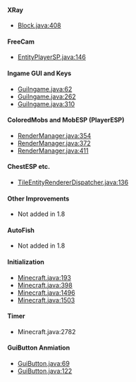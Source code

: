 #### XRay

- [Block.java:408](https://github.com/instance01/InstanceClient/blob/master/src/minecraft/net/minecraft/block/Block.java#L408)


#### FreeCam

- [EntityPlayerSP.java:146](https://github.com/instance01/InstanceClient/blob/master/src/minecraft/net/minecraft/client/entity/EntityPlayerSP.java#L146)


#### Ingame GUI and Keys

- [GuiIngame.java:62](https://github.com/instance01/InstanceClient/blob/master/src/minecraft/net/minecraft/client/gui/GuiIngame.java#L62-132)
- [GuiIngame.java:262](https://github.com/instance01/InstanceClient/blob/master/src/minecraft/net/minecraft/client/gui/GuiIngame.java#L262)
- [GuiIngame.java:310](https://github.com/instance01/InstanceClient/blob/master/src/minecraft/net/minecraft/client/gui/GuiIngame.java#L310)



#### ColoredMobs and MobESP (PlayerESP)

- [RenderManager.java:354](https://github.com/instance01/InstanceClient/blob/master/src/minecraft/net/minecraft/client/renderer/entity/RenderManager.java#L354)
- [RenderManager.java:372](https://github.com/instance01/InstanceClient/blob/master/src/minecraft/net/minecraft/client/renderer/entity/RenderManager.java#L372)
- [RenderManager.java:411](https://github.com/instance01/InstanceClient/blob/master/src/minecraft/net/minecraft/client/renderer/entity/RenderManager.java#L411)


#### ChestESP etc.

- [TileEntityRendererDispatcher.java:136](https://github.com/instance01/InstanceClient/blob/master/src/minecraft/net/minecraft/client/renderer/tileentity/TileEntityRendererDispatcher.java#L136)


#### Other Improvements

- Not added in 1.8


#### AutoFish

- Not added in 1.8


#### Initialization

- [Minecraft.java:193](https://github.com/instance01/InstanceClient/blob/master/src/minecraft/net/minecraft/client/Minecraft.java#L193)
- [Minecraft.java:398](https://github.com/instance01/InstanceClient/blob/master/src/minecraft/net/minecraft/client/Minecraft.java#L398)
- [Minecraft.java:1496](https://github.com/instance01/InstanceClient/blob/master/src/minecraft/net/minecraft/client/Minecraft.java#L1496)
- [Minecraft.java:1503](https://github.com/instance01/InstanceClient/blob/master/src/minecraft/net/minecraft/client/Minecraft.java#L1503)


#### Timer

- Minecraft.java:2782


#### GuiButton Anmiation

- [GuiButton.java:69](https://github.com/instance01/InstanceClient/blob/master/src/minecraft/net/minecraft/client/gui/GuiButton.java#L69)
- [GuiButton.java:122](https://github.com/instance01/InstanceClient/blob/master/src/minecraft/net/minecraft/client/gui/GuiButton.java#L122)

